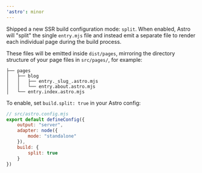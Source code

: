 ```yaml
---
'astro': minor
---
```


Shipped a new SSR build configuration mode: `split`. 
When enabled, Astro will "split" the single `entry.mjs` file and instead emit a separate file to render each individual page during the build process.

These files will be emitted inside `dist/pages`, mirroring the directory structure of your page files in `src/pages/`, for example:

```
├── pages
│   ├── blog
│   │   ├── entry._slug_.astro.mjs
│   │   └── entry.about.astro.mjs
│   └── entry.index.astro.mjs
```

To enable, set `build.split: true` in your Astro config:

```js
// src/astro.config.mjs
export default defineConfig({
    output: "server",
    adapter: node({
        mode: "standalone"
    }),
    build: {
        split: true
    }
})
```